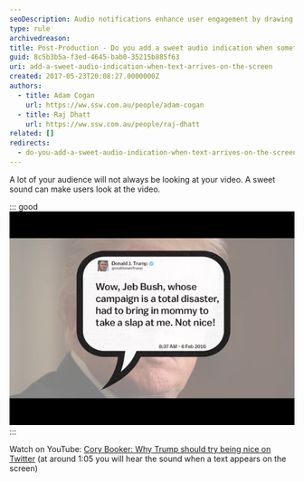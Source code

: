 ```yaml
---
seoDescription: Audio notifications enhance user engagement by drawing attention to on-screen text, making users look at the video
type: rule
archivedreason:
title: Post-Production - Do you add a sweet audio indication when something happens on the screen?
guid: 8c5b3b5a-f3ed-4645-bab0-35215b885f63
uri: add-a-sweet-audio-indication-when-text-arrives-on-the-screen
created: 2017-05-23T20:08:27.0000000Z
authors:
  - title: Adam Cogan
    url: https://ww.ssw.com.au/people/adam-cogan
  - title: Raj Dhatt
    url: https://ww.ssw.com.au/people/raj-dhatt
related: []
redirects:
  - do-you-add-a-sweet-audio-indication-when-text-arrives-on-the-screen
---
```


A lot of your audience will not always be looking at your video. A sweet sound can make users look at the video.

<!--endintro-->

::: good  
![Figure: Good example: Text appears on the screen with a sweet sound](video-trump-sound.png)  
:::

Watch on YouTube: [Cory Booker: Why Trump should try being nice on Twitter](https://youtu.be/8p5n0TbRFEk?t=65) (at around 1:05 you will hear the sound when a text appears on the screen)
